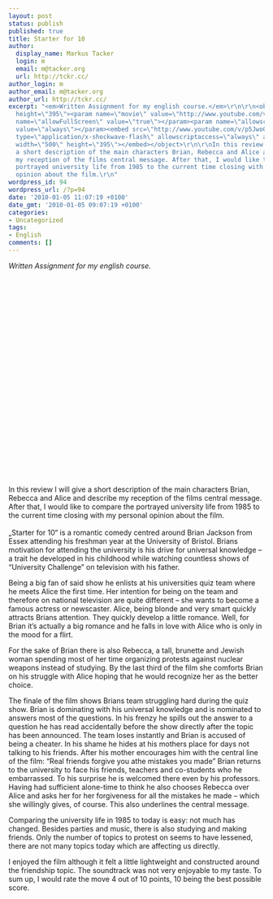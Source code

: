 ```yaml
---
layout: post
status: publish
published: true
title: Starter for 10
author:
  display_name: Markus Tacker
  login: m
  email: m@tacker.org
  url: http://tckr.cc/
author_login: m
author_email: m@tacker.org
author_url: http://tckr.cc/
excerpt: "<em>Written Assignment for my english course.</em>\r\n\r\n<object width=\"500\"
  height=\"395\"><param name=\"movie\" value=\"http://www.youtube.com/v/p5JwoOHPmbw&hl=de_DE&fs=1&color1=0x2b405b&color2=0x6b8ab6\"></param><param
  name=\"allowFullScreen\" value=\"true\"></param><param name=\"allowscriptaccess\"
  value=\"always\"></param><embed src=\"http://www.youtube.com/v/p5JwoOHPmbw&hl=de_DE&fs=1&color1=0x2b405b&color2=0x6b8ab6\"
  type=\"application/x-shockwave-flash\" allowscriptaccess=\"always\" allowfullscreen=\"true\"
  width=\"500\" height=\"395\"></embed></object>\r\n\r\nIn this review I will give
  a short description of the main characters Brian, Rebecca and Alice and describe
  my reception of the films central message. After that, I would like to compare the
  portrayed university life from 1985 to the current time closing with my personal
  opinion about the film.\r\n"
wordpress_id: 94
wordpress_url: /?p=94
date: '2010-01-05 11:07:19 +0100'
date_gmt: '2010-01-05 09:07:19 +0100'
categories:
- Uncategorized
tags:
- English
comments: []
---
```

<p><em>Written Assignment for my english course.</em></p>
<p><object width="500" height="395"><param name="movie" value="http://www.youtube.com/v/p5JwoOHPmbw&hl=de_DE&fs=1&color1=0x2b405b&color2=0x6b8ab6"></param><param name="allowFullScreen" value="true"></param><param name="allowscriptaccess" value="always"></param><embed src="http://www.youtube.com/v/p5JwoOHPmbw&hl=de_DE&fs=1&color1=0x2b405b&color2=0x6b8ab6" type="application/x-shockwave-flash" allowscriptaccess="always" allowfullscreen="true" width="500" height="395"></embed></object></p>
<p>In this review I will give a short description of the main characters Brian, Rebecca and Alice and describe my reception of the films central message. After that, I would like to compare the portrayed university life from 1985 to the current time closing with my personal opinion about the film.<br />
<a id="more"></a><a id="more-94"></a><br />
„Starter for 10“ is a romantic comedy centred around Brian Jackson from Essex attending his freshman year at the University of Bristol. Brians motivation for attending the university is his drive for universal knowledge – a trait he developed in his childhood while watching countless shows of “University Challenge” on television with his father.</p>
<p>Being a big fan of said show he enlists at his universities quiz team where he meets Alice the first time. Her intention for being on the team and therefore on national television are quite different – she wants to become a famous actress or newscaster. Alice, being blonde and very smart quickly attracts Brians attention. They quickly develop a little romance. Well, for Brian it’s actually a big romance and he falls in love with Alice who is only in the mood for a flirt.</p>
<p>For the sake of Brian there is also Rebecca, a tall, brunette and Jewish woman spending most of her time organizing protests against nuclear weapons instead of studying. By the last third of the film she comforts Brian on his struggle with Alice hoping that he would recognize her as the better choice.</p>
<p>The finale of the film shows Brians team struggling hard during the quiz show. Brian is dominating with his universal knowledge and is nominated to answers most of the questions. In his frenzy he spills out the answer to a question he has read accidentally before the show directly after the topic has been announced. The team loses instantly and Brian is accused of being a cheater. In his shame he hides at his mothers place for days not talking to his friends. After his mother encourages him with the central line of the film: “Real friends forgive you athe mistakes you made” Brian returns to the university to face his friends, teachers and co-students who he embarrassed. To his surprise he is welcomed there even by his professors. Having had sufficient alone-time to think he also chooses Rebecca over Alice and asks her for her forgiveness for all the mistakes he made – which she willingly gives, of course. This also underlines the central message.</p>
<p>Comparing the university life in 1985 to today is easy: not much has changed. Besides parties and music, there is also studying and making friends. Only the number of topics to protest on seems to have lessened, there are not many topics today which are affecting us directly.</p>
<p>I enjoyed the film although it felt a little lightweight and constructed around the friendship topic. The soundtrack was not very enjoyable to my taste. To sum up, I would rate the move 4 out of 10 points, 10 being the best possible score.</p>

